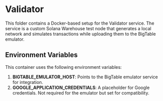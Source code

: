 # Validator

This folder contains a Docker-based setup for the Validator service. The service is a custom Solana Warehouse test node that generates a local network and simulates transactions while uploading them to the BigTable emulator.

## Environment Variables
This container uses the following environment variables:
1. **BIGTABLE_EMULATOR_HOST**: Points to the BigTable emulator service for integration.
2. **GOOGLE_APPLICATION_CREDENTIALS**: A placeholder for Google credentials. Not required for the emulator but set for compatibility.